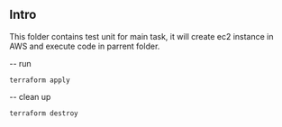 Intro
-----------

This folder contains test unit for main task, it will create ec2 instance in AWS and execute code in parrent folder. 


-- run 

    terraform apply 

-- clean up 
    
    terraform destroy